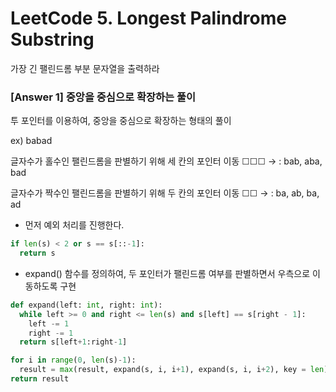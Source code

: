 # LeetCode 5. Longest Palindrome Substring
가장 긴 팰린드롬 부분 문자열을 출력하라

### [Answer 1] 중앙을 중심으로 확장하는 풀이

투 포인터를 이용하여, 중앙을 중심으로 확장하는 형태의 풀이

ex) babad

글자수가 홀수인 팰린드롬을 판별하기 위해 세 칸의 포인터 이동 ☐☐☐ → : bab, aba, bad

글자수가 짝수인 팰린드롬을 판별하기 위해 두 칸의 포인터 이동 ☐☐ → : ba, ab, ba, ad

+ 먼저 예외 처리를 진행한다.

```python
if len(s) < 2 or s == s[::-1]:
  return s
```

+ expand() 함수를 정의하여, 두 포인터가 팰린드롬 여부를 판별하면서 우측으로 이동하도록 구현

```python
def expand(left: int, right: int): 
  while left >= 0 and right <= len(s) and s[left] == s[right - 1]:
    left -= 1
    right -= 1
  return s[left+1:right-1]
```
```python  
for i in range(0, len(s)-1):
  result = max(result, expand(s, i, i+1), expand(s, i, i+2), key = len)
return result
```
